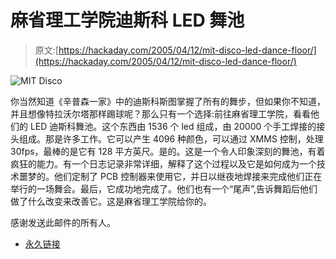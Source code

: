 # 麻省理工学院迪斯科 LED 舞池

> 原文:[https://hackaday.com/2005/04/12/mit-disco-led-dance-floor/](https://hackaday.com/2005/04/12/mit-disco-led-dance-floor/)

![MIT Disco](../Images/e22982a8a8489fd24ce4fc8ecd1ec572.png)

你当然知道《辛普森一家》中的迪斯科斯图掌握了所有的舞步，但如果你不知道，并且想像特拉沃尔塔那样踢球呢？那么只有一个选择:前往麻省理工学院，看看他们的 LED 迪斯科舞池。这个东西由 1536 个 led 组成，由 20000 个手工焊接的接头组成。那是许多工作。它可以产生 4096 种颜色，可以通过 XMMS 控制，处理 30fps，最棒的是它有 128 平方英尺。是的。这是一个令人印象深刻的舞池，有着疯狂的能力。有一个日志记录非常详细，解释了这个过程以及它是如何成为一个技术噩梦的。他们定制了 PCB 控制器来使用它，并日以继夜地焊接来完成他们正在举行的一场舞会。最后，它成功地完成了。他们也有一个“尾声”,告诉舞蹈后他们做了什么改变来改善它。这是麻省理工学院给你的。

感谢发送此邮件的所有人。

*   [永久链接](http://web.mit.edu/storborg/ddf/index.html)